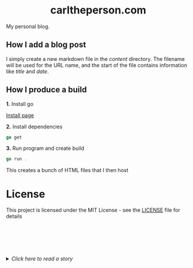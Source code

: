 <h1 align="center">carltheperson.com</h1>

My personal blog.

## How I add a blog post

I simply create a new markdown file in the _content_ directory. The filename will be used for the URL name, and the start of the file contains information like _title_ and _date_.

## How I produce a build

**1.** Install go

[Install page](https://golang.org/doc/install)

**2.** Install dependencies

```go
go get
```

**3.** Run program and create build

```go
go run .
```

This creates a bunch of HTML files that I then host

# License

This project is licensed under the MIT License - see the [LICENSE](./LICENSE) file for details

<br>
<br>
<br>
<br>
<br>

<details>
    <summary><i>Click here to read a story</i></summary>
<p align="center"><i>
                         THE GREEDY DOG

Once upon a time . . . a dog managed to steal a large steak from a
butcher's shop, and ran into the woods to eat it in peace. On reaching the
banks of a stream, he happened to see his face reflected in the water. Never
for a moment thinking that he was looking at himself in the water, what he
thought he saw was another dog, holding a large steak in its mouth.
Being a greedy dog, he jumped into the stream to snatch the other dog's
meat. Of course, the reflection vanished and he could see no sign of dog or
steak.
Only then did he realize that, when he barked to frighten the other, he had
dropped his stolen meat. Unluckily for him, the current was swift and the
steak had been carried away. And though the dog hunted all over, he couldn't
find a trace of it. Which meant, that instead of having two steaks. he was
left with nothing.</i>

<!-- NOT WRITTEN BY ME -->
<!-- http://textfiles.com/stories/greedog.txt -->
</p>
</details>
